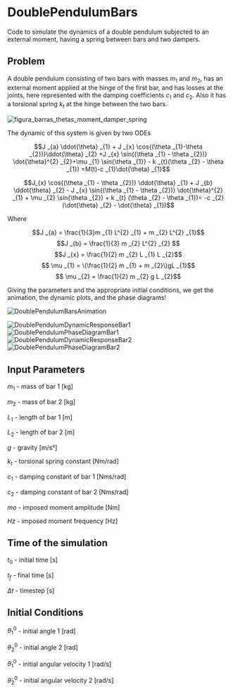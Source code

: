# DoublePendulumBars
Code to simulate the dynamics of a double pendulum subjected to an external moment, having a spring between bars and two dampers. 

## Problem 

A double pendulum consisting of two bars with masses $m_{1}$ and $m_{2}$, has an external moment applied at the hinge of the first bar, and has losses at the joints, here represented with the damping coefficients $c_{1}$ and $c_{2}$. Also it has a torsional spring $k_{t}$ at the hinge between the two bars. 

![figura_barras_thetas_moment_damper_spring](https://github.com/user-attachments/assets/648a997d-b9a3-43ed-847e-91d5ce13d22e)

The dynamic of this system is given by two ODEs

$$J _{a} \ddot{\theta} _{1} + J _{x} \cos{(\theta _{1}-\theta _{2})}\ddot{\theta} _{2} +J _{x} \sin{(\theta _{1} - \theta _{2})} \dot{\theta}^{2} _{2}+\mu _{1} \sin{\theta _{1}} - k _{t}(\theta _{2} - \theta _{1}) =M(t)-c _{1}\dot{\theta} _{1}$$

$$J_{x} \cos{(\theta _{1} - \theta _{2})} \ddot{\theta} _{1} + J _{b} \ddot{\theta} _{2} - J _{x}  \sin{(\theta _{1} - \theta _{2})} \dot{\theta}^{2} _{1} + \mu _{2} \sin{\theta _{2}} + k _{t} (\theta _{2} - \theta _{1})= -c _{2} (\dot{\theta} _{2} - \dot{\theta} _{1})$$

Where 

$$J _{a} = \frac{1}{3}m _{1} L^{2} _{1} + m _{2} L^{2} _{1}$$ 
$$J _{b} = \frac{1}{3} m _{2} L^{2} _{2} $$ 
$$J _{x} = \frac{1}{2} m _{2} L _{1} L _{2}$$
$$ \mu _{1} = \(\frac{1}{2} m _{1} + m _{2}\)gL _{1}$$
$$ \mu _{2} = \frac{1}{2} m _{2} g L _{2}$$

Giving the parameters and the appropriate initial conditions, we get the animation, the dynamic plots, and the phase diagrams!

![DoublePendulumBarsAnimation](https://github.com/user-attachments/assets/375e783c-92bd-4b3f-9ee7-4f85eb74efbe)


![DoublePendulumDynamicResponseBar1](https://github.com/user-attachments/assets/f55d0820-58f2-47e4-82f9-7691dfae79db)
![DoublePendulumPhaseDiagramBar1](https://github.com/user-attachments/assets/70c10730-8685-41be-813a-94711e143a2d)
![DoublePendulumDynamicResponseBar2](https://github.com/user-attachments/assets/834715eb-b894-4831-94d3-404245fb36bf)
![DoublePendulumPhaseDiagramBar2](https://github.com/user-attachments/assets/8efab99d-c12b-4a9e-9483-4ca2771df4a5)

## Input Parameters

$m_{1}$ - mass of bar 1 [kg]

$m_{2}$ - mass of bar 2 [kg]

$L_{1}$ - length of bar 1 [m]

$L_{2}$ - length of bar 2 [m]

$g$ - gravity [m/s²]

$k_{t}$ - torsional spring constant [Nm/rad]

$c_{1}$ - damping constant of bar 1 [Nms/rad]

$c_{2}$ - damping constant of bar 2 [Nms/rad]

$mo$ - imposed moment amplitude [Nm]

$Hz$ - imposed moment frequency [Hz]

## Time of the simulation

$t_{0}$ - initial time [s]

$t_{f}$ - final time [s]

$\Delta t$ - timestep [s]

## Initial Conditions

$\theta_{1}^{0}$ - initial angle 1 [rad]

$\theta_{2}^{0}$ - initial angle 2 [rad]

$\dot{\theta}_{1}^{0}$ - initial angular velocity 1 [rad/s]

$\dot{\theta}_{2}^{0}$ - initial angular velocity 2 [rad/s]
